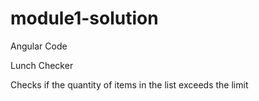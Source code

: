 # module1-solution
Angular Code

Lunch Checker

Checks if the quantity of items in the list exceeds the limit
